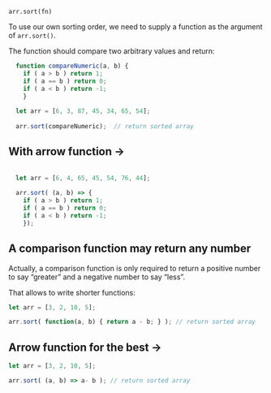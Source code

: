 `arr.sort(fn)`

To use our own sorting order, we need to supply a function as the argument of `arr.sort()`.

The function should compare two arbitrary values and return:

```javascript
  function compareNumeric(a, b) {
    if ( a > b ) return 1;
    if ( a == b ) return 0;
    if ( a < b ) return -1;
    }
    
  let arr = [6, 3, 87, 45, 34, 65, 54];
  
  arr.sort(compareNumeric);  // return sorted array
  ```
  
  ## With arrow function ->
  
```javascript
 
  let arr = [6, 4, 65, 45, 54, 76, 44]; 
 
  arr.sort( (a, b) => {
    if ( a > b ) return 1;
    if ( a == b ) return 0;
    if ( a < b ) return -1;
    });
```

## A comparison function may return any number

Actually, a comparison function is only required to return a positive number to say “greater” and a negative number to say “less”.

That allows to write shorter functions:

```javascript
let arr = [3, 2, 10, 5];

arr.sort( function(a, b) { return a - b; } ); // return sorted array
```

## Arrow function for the best ->

```javascript
let arr = [3, 2, 10, 5];

arr.sort( (a, b) => a- b ); // return sorted array

